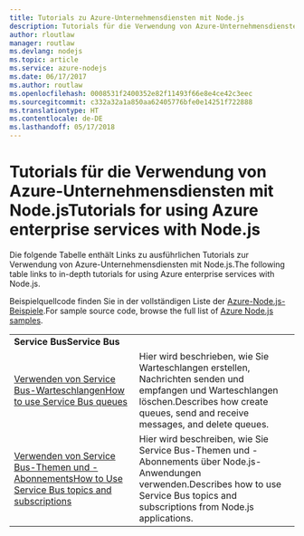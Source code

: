 ```yaml
---
title: Tutorials zu Azure-Unternehmensdiensten mit Node.js
description: Tutorials für die Verwendung von Azure-Unternehmensdiensten mit Node.js.
author: rloutlaw
manager: routlaw
ms.devlang: nodejs
ms.topic: article
ms.service: azure-nodejs
ms.date: 06/17/2017
ms.author: routlaw
ms.openlocfilehash: 0008531f2400352e82f11493f66e8e4ce42c3eec
ms.sourcegitcommit: c332a32a1a850aa62405776bfe0e14251f722888
ms.translationtype: HT
ms.contentlocale: de-DE
ms.lasthandoff: 05/17/2018
---
```

# <a name="tutorials-for-using-azure-enterprise-services-with-nodejs"></a><span data-ttu-id="4448c-103">Tutorials für die Verwendung von Azure-Unternehmensdiensten mit Node.js</span><span class="sxs-lookup"><span data-stu-id="4448c-103">Tutorials for using Azure enterprise services with Node.js</span></span>

<span data-ttu-id="4448c-104">Die folgende Tabelle enthält Links zu ausführlichen Tutorials zur Verwendung von Azure-Unternehmensdiensten mit Node.js.</span><span class="sxs-lookup"><span data-stu-id="4448c-104">The following table links to in-depth tutorials for using Azure enterprise services with Node.js.</span></span>

<span data-ttu-id="4448c-105">Beispielquellcode finden Sie in der vollständigen Liste der [Azure-Node.js-Beispiele](https://azure.microsoft.com/resources/samples/?term=nodejs).</span><span class="sxs-lookup"><span data-stu-id="4448c-105">For sample source code, browse the full list of [Azure Node.js samples](https://azure.microsoft.com/resources/samples/?term=nodejs).</span></span>

| | |
|---|---|
| <span data-ttu-id="4448c-106">**Service Bus**</span><span class="sxs-lookup"><span data-stu-id="4448c-106">**Service Bus**</span></span> ||
| [<span data-ttu-id="4448c-107">Verwenden von Service Bus-Warteschlangen</span><span class="sxs-lookup"><span data-stu-id="4448c-107">How to use Service Bus queues</span></span>](http://docs.microsoft.com/azure/service-bus-messaging/service-bus-nodejs-how-to-use-queues?toc=/azure/node/toc.json&bc=/azure/node/toc.json) | <span data-ttu-id="4448c-108">Hier wird beschrieben, wie Sie Warteschlangen erstellen, Nachrichten senden und empfangen und Warteschlangen löschen.</span><span class="sxs-lookup"><span data-stu-id="4448c-108">Describes how create queues, send and receive messages, and delete queues.</span></span> |
| [<span data-ttu-id="4448c-109">Verwenden von Service Bus-Themen und -Abonnements</span><span class="sxs-lookup"><span data-stu-id="4448c-109">How to Use Service Bus topics and subscriptions</span></span>](http://docs.microsoft.com/azure/service-bus-messaging/service-bus-nodejs-how-to-use-topics-subscriptions?toc=/azure/node/toc.json&bc=/azure/node/toc.json) | <span data-ttu-id="4448c-110">Hier wird beschreiben, wie Sie Service Bus-Themen und -Abonnements über Node.js-Anwendungen verwenden.</span><span class="sxs-lookup"><span data-stu-id="4448c-110">Describes how to use Service Bus topics and subscriptions from Node.js applications.</span></span> |
